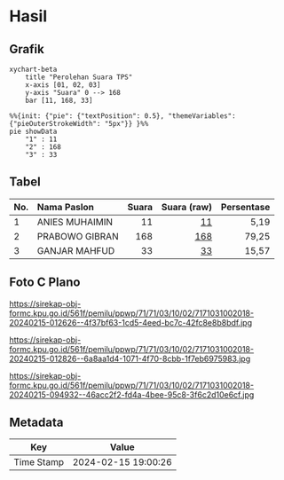 # Hasil

## Grafik

```mermaid
xychart-beta
    title "Perolehan Suara TPS"
    x-axis [01, 02, 03]
    y-axis "Suara" 0 --> 168
    bar [11, 168, 33]
```

```mermaid
%%{init: {"pie": {"textPosition": 0.5}, "themeVariables": {"pieOuterStrokeWidth": "5px"}} }%%
pie showData
    "1" : 11
    "2" : 168
    "3" : 33
```

## Tabel

| No. | Nama Paslon    | Suara | Suara (raw) | Persentase |
|:--- |:-------------- | -----:| -----------:| ----------:|
| 1   | ANIES MUHAIMIN | 11    | [11][p-1]   | 5,19       |
| 2   | PRABOWO GIBRAN | 168   | [168][p-2]  | 79,25      |
| 3   | GANJAR MAHFUD  | 33    | [33][p-3]   | 15,57      |


[p-1]: https://github.com/gigit-pemilu/pemilu-2024-71-sulawesi-utara/blob/main/pilpres/hitung-suara/sub/71-sulawesi-utara/sub/71-kota-manado/sub/03-singkil/sub/1002-singkil-dua/sub/018-tps/sub/paslon-1.txt
[p-2]: https://github.com/gigit-pemilu/pemilu-2024-71-sulawesi-utara/blob/main/pilpres/hitung-suara/sub/71-sulawesi-utara/sub/71-kota-manado/sub/03-singkil/sub/1002-singkil-dua/sub/018-tps/sub/paslon-2.txt
[p-3]: https://github.com/gigit-pemilu/pemilu-2024-71-sulawesi-utara/blob/main/pilpres/hitung-suara/sub/71-sulawesi-utara/sub/71-kota-manado/sub/03-singkil/sub/1002-singkil-dua/sub/018-tps/sub/paslon-3.txt

## Foto C Plano

https://sirekap-obj-formc.kpu.go.id/561f/pemilu/ppwp/71/71/03/10/02/7171031002018-20240215-012626--4f37bf63-1cd5-4eed-bc7c-42fc8e8b8bdf.jpg

https://sirekap-obj-formc.kpu.go.id/561f/pemilu/ppwp/71/71/03/10/02/7171031002018-20240215-012826--6a8aa1d4-1071-4f70-8cbb-1f7eb6975983.jpg

https://sirekap-obj-formc.kpu.go.id/561f/pemilu/ppwp/71/71/03/10/02/7171031002018-20240215-094932--46acc2f2-fd4a-4bee-95c8-3f6c2d10e6cf.jpg


## Metadata

| Key        | Value               |
| ---------- | ------------------- |
| Time Stamp | 2024-02-15 19:00:26 |



